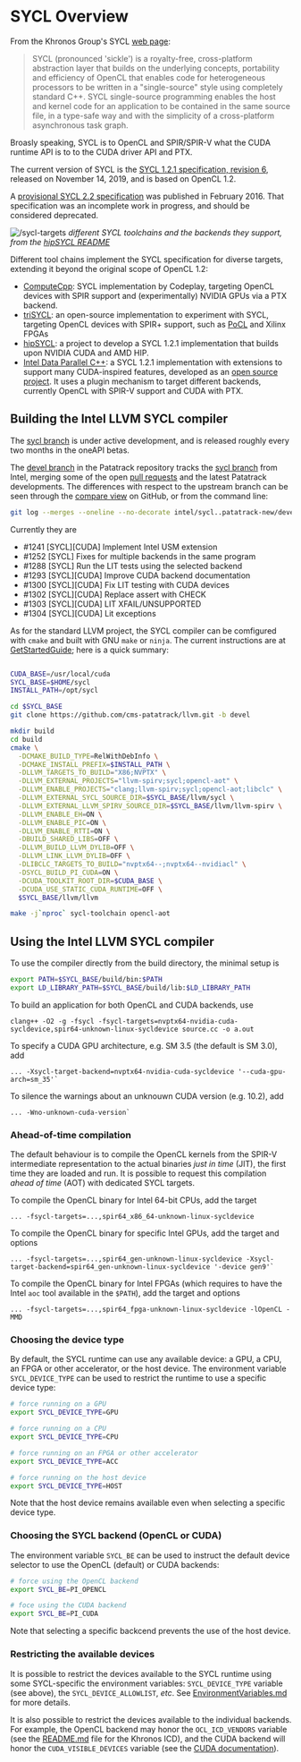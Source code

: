 # SYCL Overview

From the Khronos Group's SYCL [web page](https://www.khronos.org/sycl/):

> SYCL (pronounced 'sickle') is a royalty-free, cross-platform abstraction layer
> that builds on the underlying concepts, portability and efficiency of OpenCL 
> that enables code for heterogeneous processors to be written in a "single-source"
> style using completely standard C++. SYCL single-source programming enables
> the host and kernel code for an application to be contained in the same source
> file, in a type-safe way and with the simplicity of a cross-platform asynchronous
> task graph.

Broasly speaking, SYCL is to OpenCL and SPIR/SPIR-V what the CUDA runtime API is
to to the CUDA driver API and PTX.

The current version of SYCL is the [SYCL 1.2.1 specification, revision 6](https://www.khronos.org/registry/SYCL/specs/sycl-1.2.1.pdf),
released on November 14, 2019, and is based on OpenCL 1.2.

A [provisional SYCL 2.2 specification](https://www.khronos.org/registry/SYCL/specs/incomplete_deprecated_provisional_sycl-2.2.pdf)
was published in February 2016. That specification was an incomplete work in
progress, and should be considered deprecated.

![/sycl-targets](https://raw.githubusercontent.com/illuhad/hipSYCL/master/doc/img/sycl-targets.png)
*different SYCL toolchains and the backends they support, from the
[hipSYCL README](https://github.com/illuhad/hipSYCL/blob/master/README.md)*

Different tool chains implement the SYCL specification for diverse targets,
extending it beyond the original scope of OpenCL 1.2:

   * [ComputeCpp](https://developer.codeplay.com/products/computecpp/ce/home/):
     SYCL implementation by Codeplay, targeting OpenCL devices with SPIR support
     and (experimentally) NVIDIA GPUs via a PTX backend.
   * [triSYCL](https://github.com/triSYCL/triSYCL): an open-source implementation
     to experiment with SYCL, targeting OpenCL devices with SPIR+ support, such as
     [PoCL](http://portablecl.org/) and Xilinx FPGAs
   * [hipSYCL](https://github.com/illuhad/hipSYCL): a project to develop a SYCL 
     1.2.1 implementation that builds upon NVIDIA CUDA and AMD HIP.
   * [Intel Data Parallel C++](https://software.intel.com/en-us/oneapi/dpc-compiler):
     a SYCL 1.2.1 implementation with extensions to support many CUDA-inspired
     features, developed as an [open source project](https://github.com/intel/llvm).
     It uses a plugin mechanism to target different backends, currently OpenCL with
     SPIR-V support and CUDA with PTX.


## Building the Intel LLVM SYCL compiler

The [sycl branch](https://github.com/intel/llvm/tree/sycl) is under active
development, and is released roughly every two months in the oneAPI betas.

The [devel branch](https://github.com/cms-patatrack/llvm/tree/devel) in the
Patatrack repository tracks the [sycl branch](https://github.com/intel/llvm/tree/sycl)
from Intel, merging some of the open [pull requests](https://github.com/intel/llvm/pulls)
and the latest Patatrack developments.
The differences with respect to the upstream branch can be seen through the
[compare view](https://github.com/intel/llvm/compare/sycl...cms-patatrack:devel)
on GitHub, or from the command line:
```bash
git log --merges --oneline --no-decorate intel/sycl..patatrack-new/devel
```

Currently they are

   * #1241 \[SYCL]\[CUDA] Implement Intel USM extension
   * #1252 \[SYCL] Fixes for multiple backends in the same program
   * #1288 \[SYCL] Run the LIT tests using the selected backend
   * #1293 \[SYCL]\[CUDA] Improve CUDA backend documentation
   * #1300 \[SYCL]\[CUDA] Fix LIT testing with CUDA devices
   * #1302 \[SYCL]\[CUDA] Replace assert with CHECK
   * #1303 \[SYCL]\[CUDA] LIT XFAIL/UNSUPPORTED
   * #1304 \[SYCL]\[CUDA] Lit exceptions

As for the standard LLVM project, the SYCL compiler can be comfigured with
`cmake` and built with GNU `make` or `ninja`. The current instructions are at
[GetStartedGuide](https://github.com/cms-patatrack/llvm/blob/devel/sycl/doc/GetStartedGuide.md);
here is a quick summary:
```bash

CUDA_BASE=/usr/local/cuda
SYCL_BASE=$HOME/sycl
INSTALL_PATH=/opt/sycl

cd $SYCL_BASE
git clone https://github.com/cms-patatrack/llvm.git -b devel

mkdir build
cd build
cmake \
  -DCMAKE_BUILD_TYPE=RelWithDebInfo \
  -DCMAKE_INSTALL_PREFIX=$INSTALL_PATH \
  -DLLVM_TARGETS_TO_BUILD="X86;NVPTX" \
  -DLLVM_EXTERNAL_PROJECTS="llvm-spirv;sycl;opencl-aot" \
  -DLLVM_ENABLE_PROJECTS="clang;llvm-spirv;sycl;opencl-aot;libclc" \
  -DLLVM_EXTERNAL_SYCL_SOURCE_DIR=$SYCL_BASE/llvm/sycl \
  -DLLVM_EXTERNAL_LLVM_SPIRV_SOURCE_DIR=$SYCL_BASE/llvm/llvm-spirv \
  -DLLVM_ENABLE_EH=ON \
  -DLLVM_ENABLE_PIC=ON \
  -DLLVM_ENABLE_RTTI=ON \
  -DBUILD_SHARED_LIBS=OFF \
  -DLLVM_BUILD_LLVM_DYLIB=OFF \
  -DLLVM_LINK_LLVM_DYLIB=OFF \
  -DLIBCLC_TARGETS_TO_BUILD="nvptx64--;nvptx64--nvidiacl" \
  -DSYCL_BUILD_PI_CUDA=ON \
  -DCUDA_TOOLKIT_ROOT_DIR=$CUDA_BASE \
  -DCUDA_USE_STATIC_CUDA_RUNTIME=OFF \
  $SYCL_BASE/llvm/llvm

make -j`nproc` sycl-toolchain opencl-aot
```

## Using the Intel LLVM SYCL compiler

To use the compiler directly from the build directory, the minimal setup is
```bash
export PATH=$SYCL_BASE/build/bin:$PATH
export LD_LIBRARY_PATH=$SYCL_BASE/build/lib:$LD_LIBRARY_PATH
```

To build an application for both OpenCL and CUDA backends, use
```
clang++ -O2 -g -fsycl -fsycl-targets=nvptx64-nvidia-cuda-sycldevice,spir64-unknown-linux-sycldevice source.cc -o a.out
```

To specify a CUDA GPU architecture, e.g. SM 3.5 (the default is SM 3.0), add
```
... -Xsycl-target-backend=nvptx64-nvidia-cuda-sycldevice '--cuda-gpu-arch=sm_35'`
```

To silence the warnings about an unknouwn CUDA version (e.g. 10.2), add 
```
... -Wno-unknown-cuda-version`
```

### Ahead-of-time compilation

The default behaviour is to compile the OpenCL kernels from the SPIR-V
intermediate representation to the actual binaries *just in time* (JIT), the
first time they are loaded and run.
It is possible to request this compilation *ahead of time* (AOT) with dedicated
SYCL targets.

To compile the OpenCL binary for Intel 64-bit CPUs, add the target
```
... -fsycl-targets=...,spir64_x86_64-unknown-linux-sycldevice
```

To compile the OpenCL binary for specific Intel GPUs, add the target and options
```
... -fsycl-targets=...,spir64_gen-unknown-linux-sycldevice -Xsycl-target-backend=spir64_gen-unknown-linux-sycldevice '-device gen9'`
```

To compile the OpenCL binary for Intel FPGAs (which requires to have the Intel
`aoc` tool available in the `$PATH`), add the target and options
```
... -fsycl-targets=...,spir64_fpga-unknown-linux-sycldevice -lOpenCL -MMD
```

### Choosing the device type

By default, the SYCL runtime can use any available device: a GPU, a CPU, an
FPGA or other accelerator, or the host device.
The environment variable `SYCL_DEVICE_TYPE` can be used to restrict the runtime
to use a specific device type:
```bash
# force running on a GPU
export SYCL_DEVICE_TYPE=GPU

# force running on a CPU
export SYCL_DEVICE_TYPE=CPU

# force running on an FPGA or other accelerator
export SYCL_DEVICE_TYPE=ACC

# force running on the host device
export SYCL_DEVICE_TYPE=HOST
```

Note that the host device remains available even when selecting a specific
device type.

### Choosing the SYCL backend (OpenCL or CUDA)

The environment variable `SYCL_BE` can be used to instruct the default device
selector to use the OpenCL (default) or CUDA backends:
```bash
# force using the OpenCL backend
export SYCL_BE=PI_OPENCL

# foce using the CUDA backend
export SYCL_BE=PI_CUDA
```

Note that selecting a specific backcend prevents the use of the host device.

### Restricting the available devices

It is possible to restrict the devices available to the SYCL runtime using some
SYCL-specific the environment variables: `SYCL_DEVICE_TYPE` variable (see above),
the `SYCL_DEVICE_ALLOWLIST`, *etc*. See 
[EnvironmentVariables.md](https://github.com/cms-patatrack/llvm/blob/devel/sycl/doc/EnvironmentVariables.md)
for more details.

It is also possible to restrict the devices available to the individual backends.
For example, the OpenCL backend may honor the `OCL_ICD_VENDORS` variable (see the
[README.md](https://github.com/KhronosGroup/OpenCL-ICD-Loader/blob/master/README.md)
file for the Khronos ICD), and the CUDA backend will honor the `CUDA_VISIBLE_DEVICES`
variable (see the [CUDA documentation](https://docs.nvidia.com/cuda/cuda-c-programming-guide/index.html#env-vars)).
